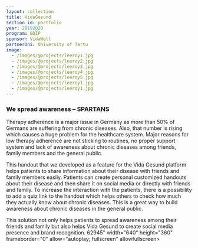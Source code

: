 ```yaml
---
layout: collection
title: VidaGesund
section_id: portfolio
year: 20192020
program: GDIP
sponsor: VidaWell
partnerUni: University of Tartu
image:
  - /images/@projects/leeroy1.jpg
  - /images/@projects/leeroy2.jpg
  - /images/@projects/leeroy3.jpg
  - /images/@projects/leeroy4.jpg
  - /images/@projects/leeroy5.jpg
  - /images/@projects/leeroy1.jpg
  - /images/@projects/leeroy1.jpg
---
```


### We spread awareness – SPARTANS


Therapy adherence is a major issue in Germany as more than 50% of Germans are suffering from chronic diseases. Also, that number is rising which causes a huge problem for the healthcare system. Major reasons for low therapy adherence are not sticking to routines, no proper support system and lack of awareness about chronic diseases among friends, family members and the general public.

This handout that we developed as a feature for the Vida Gesund platform helps patients to share information about their disease with friends and family members easily. Patients can create personal customized handouts about their disease and then share it on social media or directly with friends and family. To increase the interaction with the patients, there is a possibility to add a quiz link to the handout which helps others to check how much they actually know about chronic diseases. This is a great way to build awareness about chronic diseases in the general public. 

This solution not only helps patients to spread awareness among their friends and family but also helps Vida Gesund to create social media presence and brand recognition.
62945" width="640" height="360" frameborder="0" allow="autoplay; fullscreen" allowfullscreen></iframe>